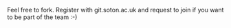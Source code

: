 Feel free to fork. Register with git.soton.ac.uk and request to join if you want to be part of the team :-)